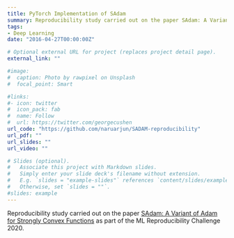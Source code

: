 ```yaml
---
title: PyTorch Implementation of SAdam 
summary: Reproducibility study carried out on the paper SAdam: A Variant of Adam for Strongly Convex Functions as part of the ML Reproducibility Challenge 2020.
tags:
- Deep Learning
date: "2016-04-27T00:00:00Z"

# Optional external URL for project (replaces project detail page).
external_link: ""

#image:
#  caption: Photo by rawpixel on Unsplash
#  focal_point: Smart

#links:
#- icon: twitter
#  icon_pack: fab
#  name: Follow
#  url: https://twitter.com/georgecushen
url_code: "https://github.com/naruarjun/SADAM-reproducibility"
url_pdf: ""
url_slides: ""
url_video: ""

# Slides (optional).
#   Associate this project with Markdown slides.
#   Simply enter your slide deck's filename without extension.
#   E.g. `slides = "example-slides"` references `content/slides/example-slides.md`.
#   Otherwise, set `slides = ""`.
#slides: example
---
```

Reproducibility study carried out on the paper <a href="https://openreview.net/forum?id=rye5YaEtPr">SAdam: A Variant of Adam for Strongly Convex Functions</a> as part of the ML Reproducibility Challenge 2020.

